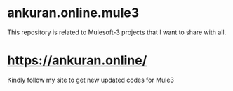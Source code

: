 # ankuran.online.mule3
This repository is related to Mulesoft-3 projects that I want to share with all.

# https://ankuran.online/
Kindly follow my site to get new updated codes for Mule3
